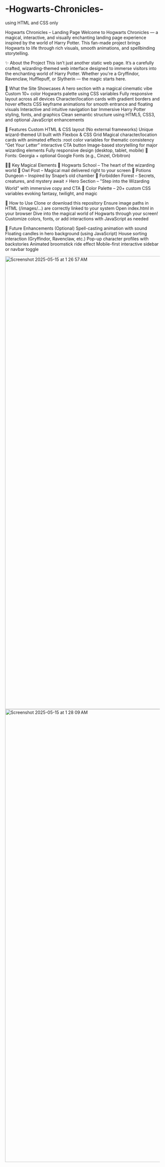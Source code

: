 # -Hogwarts-Chronicles-
using HTML and CSS only


Hogwarts Chronicles – Landing Page
Welcome to Hogwarts Chronicles — a magical, interactive, and visually enchanting landing page experience inspired by the world of Harry Potter. This fan-made project brings Hogwarts to life through rich visuals, smooth animations, and spellbinding storytelling.

✨ About the Project
This isn’t just another static web page. It’s a carefully crafted, wizarding-themed web interface designed to immerse visitors into the enchanting world of Harry Potter.
Whether you're a Gryffindor, Ravenclaw, Hufflepuff, or Slytherin — the magic starts here.

🔮 What the Site Showcases
A hero section with a magical cinematic vibe
Custom 10+ color Hogwarts palette using CSS variables
Fully responsive layout across all devices
Character/location cards with gradient borders and hover effects
CSS keyframe animations for smooth entrance and floating visuals
Interactive and intuitive navigation bar
Immersive Harry Potter styling, fonts, and graphics
Clean semantic structure using HTML5, CSS3, and optional JavaScript enhancements

🧰 Features
Custom HTML & CSS layout (No external frameworks)
Unique wizard-themed UI built with Flexbox & CSS Grid
Magical character/location cards with animated effects
:root color variables for thematic consistency
“Get Your Letter” interactive CTA button
Image-based storytelling for major wizarding elements
Fully responsive design (desktop, tablet, mobile)
🧙 Fonts: Georgia + optional Google Fonts (e.g., Cinzel, Orbitron)

🧝‍♂️ Key Magical Elements
🏰 Hogwarts School – The heart of the wizarding world
🦉 Owl Post – Magical mail delivered right to your screen
🧪 Potions Dungeon – Inspired by Snape’s old chamber
🌲 Forbidden Forest – Secrets, creatures, and mystery await
⚡ Hero Section – "Step into the Wizarding World" with immersive copy and CTA
🎨 Color Palette – 20+ custom CSS variables evoking fantasy, twilight, and magic

📁 How to Use
Clone or download this repository
Ensure image paths in HTML (/images/...) are correctly linked to your system
Open index.html in your browser
Dive into the magical world of Hogwarts through your screen!
Customize colors, fonts, or add interactions with JavaScript as needed

🚀 Future Enhancements (Optional)
Spell-casting animation with sound
Floating candles in hero background (using JavaScript)
House sorting interaction (Gryffindor, Ravenclaw, etc.)
Pop-up character profiles with backstories
Animated broomstick ride effect
Mobile-first interactive sidebar or navbar toggle

<img width="1470" alt="Screenshot 2025-05-15 at 1 26 57 AM" src="https://github.com/user-attachments/assets/bea55972-d208-4e32-ba08-b908063e41a9" />
<img width="1470" alt="Screenshot 2025-05-15 at 1 28 09 AM" src="https://github.com/user-attachments/assets/0d1c28e3-00a4-46b0-8416-589b019425fb" />

